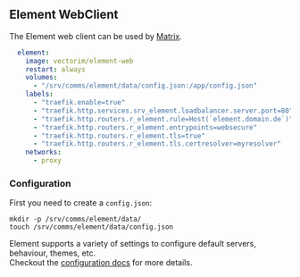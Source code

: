 ## Element WebClient 
The Element web client can be used by [Matrix](./matrix.md).

```yaml 
  element:   
    image: vectorim/element-web
    restart: always
    volumes:
      - "/srv/comms/element/data/config.json:/app/config.json"
    labels:
      - "traefik.enable=true"
      - "traefik.http.services.srv_element.loadbalancer.server.port=80"
      - "traefik.http.routers.r_element.rule=Host(`element.domain.de`)"
      - "traefik.http.routers.r_element.entrypoints=websecure"
      - "traefik.http.routers.r_element.tls=true"
      - "traefik.http.routers.r_element.tls.certresolver=myresolver"
    networks:
      - proxy
```

### Configuration
First you need to create a `config.json`:
```shell
mkdir -p /srv/comms/element/data/
touch /srv/comms/element/data/config.json 
```
Element supports a variety of settings to configure default servers, behaviour, themes, etc.  
Checkout the [configuration docs](https://github.com/vector-im/element-web/blob/develop/docs/config.md#desktop-app-configuration) for more details.


